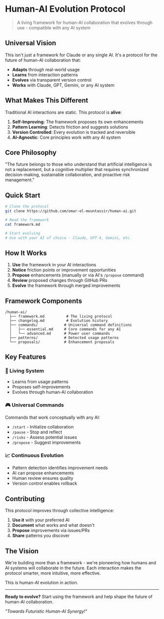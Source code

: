 # Human-AI Evolution Protocol

> A living framework for human-AI collaboration that evolves through use - compatible with any AI system

## Universal Vision

This isn't just a framework for Claude or any single AI. It's a protocol for the future of human-AI collaboration that:

- **Adapts** through real-world usage
- **Learns** from interaction patterns  
- **Evolves** via transparent version control
- **Works** with Claude, GPT, Gemini, or any AI system

## What Makes This Different

Traditional AI interactions are static. This protocol is **alive**:

1. **Self-Improving**: The framework proposes its own enhancements
2. **Pattern Learning**: Detects friction and suggests solutions
3. **Version Controlled**: Every evolution is tracked and reversible
4. **AI-Agnostic**: Core principles work with any AI system

## Core Philosophy

"The future belongs to those who understand that artificial intelligence is not a replacement, but a cognitive multiplier that requires synchronized decision-making, sustainable collaboration, and proactive risk management."

## Quick Start

```bash
# Clone the protocol
git clone https://github.com/omar-el-mountassir/human-ai.git

# Read the framework
cat framework.md

# Start evolving
# Use with your AI of choice - Claude, GPT-4, Gemini, etc.
```

## How It Works

1. **Use** the framework in your AI interactions
2. **Notice** friction points or improvement opportunities
3. **Propose** enhancements (manually or via AI's `/propose` command)
4. **Review** proposed changes through GitHub PRs
5. **Evolve** the framework through merged improvements

## Framework Components

```
/human-ai/
  ├── framework.md          # The living protocol
  ├── changelog.md          # Evolution history
  ├── commands/            # Universal command definitions
  │   ├── essential.md     # Core commands for any AI
  │   └── advanced.md      # Power user commands
  ├── patterns/            # Detected usage patterns
  └── proposals/           # Enhancement proposals
```

## Key Features

### 🧬 Living System
- Learns from usage patterns
- Proposes self-improvements
- Evolves through human-AI collaboration

### 🎮 Universal Commands
Commands that work conceptually with any AI:
- `/start` - Initialize collaboration
- `/pause` - Stop and reflect
- `/risks` - Assess potential issues
- `/propose` - Suggest improvements

### 📈 Continuous Evolution
- Pattern detection identifies improvement needs
- AI can propose enhancements
- Human review ensures quality
- Version control enables rollback

## Contributing

This protocol improves through collective intelligence:

1. **Use it** with your preferred AI
2. **Document** what works and what doesn't
3. **Propose** improvements via issues/PRs
4. **Share** patterns you discover

## The Vision

We're building more than a framework - we're pioneering how humans and AI systems will collaborate in the future. Each interaction makes the protocol smarter, more intuitive, more effective.

This is human-AI evolution in action.

---

**Ready to evolve?** Start using the framework and help shape the future of human-AI collaboration.

*"Towards Futuristic Human-AI Synergy!"*